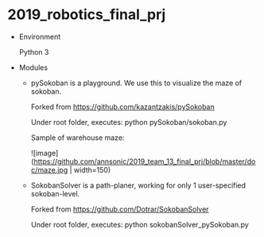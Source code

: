 # 2019_robotics_final_prj

* Environment
  
  Python 3

* Modules
  - pySokoban is a playground. We use this to visualize the maze of sokoban.
  
    Forked from https://github.com/kazantzakis/pySokoban
  
    Under root folder, executes:  python pySokoban/sokoban.py

    Sample of warehouse maze:

    ![image](https://github.com/annsonic/2019_team_13_final_prj/blob/master/doc/maze.jpg | width=150)

  - SokobanSolver is a path-planer, working for only 1 user-specified sokoban-level.
  
    Forked from https://github.com/Dotrar/SokobanSolver
    
    Under root folder, executes:  python sokobanSolver_pySokoban.py
